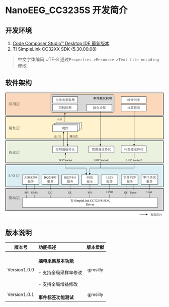 # NanoEEG_CC3235S 开发简介
## 开发环境
1. [Code Composer Studio™ Desktop IDE 最新版本](https://www.ti.com.cn/zh-cn/design-resources/embedded-development/ccs-development-tools.html#ide-desktop)
2. TI SimpleLink CC32XX SDK (5.30.00.08)

> 中文字体编码 UTF-8 通过`Properties->Resource->Text file encoding` 修改

## 软件架构
![如ccs内无法查看，请点击imgs/架构图.png](./imgs/架构图.png)

## 版本说明
|	版本号	|	功能描述	| 版本贡献 |
| :-------: | :-------	| :-------: |
| Version1.0.0 | <br>**脑电采集基本功能**</br> <br>- 支持全局采样率修改</br> <br>- 支持全局增益修改</br> | gjmsilly |
| Version1.0.1 | <br>**事件标签功能测试**</br>  | gjmsilly |